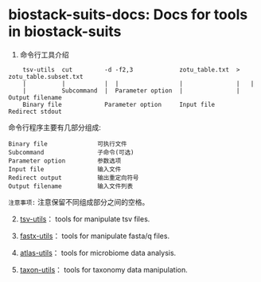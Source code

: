 # biostack-suits-docs: Docs for tools in biostack-suits 


1. 命令行工具介绍

```
    tsv-utils  cut         -d -f2,3             zotu_table.txt  >   zotu_table.subset.txt
    |          |           |  |                 |               |   |
    |          Subcommand  |  Parameter option  |               |   Output filename
    Binary file            Parameter option     Input file      Redirect stdout 
```

命令行程序主要有几部分组成:

```
Binary file              可执行文件
Subcommand               子命令(可选)
Parameter option         参数选项
Input file               输入文件
Redirect output          输出重定向符号
Output filename          输入文件列表
```

`注意事项:` 注意保留不同组成部分之间的空格。

2. [tsv-utils](tsv-utils/tsv-utils.md)： tools for manipulate tsv files.

3. [fastx-utils](fastx-utils/fastx-utils.md)： tools for manipulate fasta/q files.

4. [atlas-utils](atlas-utils/atlas-utils.md)： tools for microbiome data analysis.

5. [taxon-utils](taxon-utils/taxon-utils.md)： tools for  taxonomy  data manipulation.
